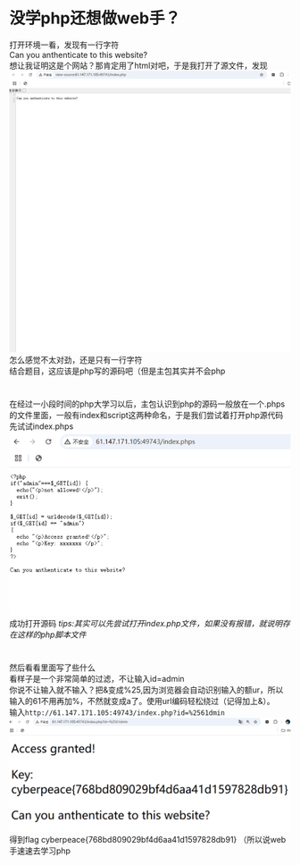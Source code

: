 # 没学php还想做web手？
打开环境一看，发现有一行字符   
Can you anthenticate to this website?   
想让我证明这是个网站？那肯定用了html对吧，于是我打开了源文件，发现 
![alt text](image.png)  
怎么感觉不太对劲，还是只有一行字符  
结合题目，这应该是php写的源码吧（但是主包其实并不会php 
#
在经过一小段时间的php大学习以后，主包认识到php的源码一般放在一个.phps的文件里面，一般有index和script这两种命名，于是我们尝试着打开php源代码   
先试试index.phps   
![alt text](image-1.png)
成功打开源码 
_tips:其实可以先尝试打开index.php文件，如果没有报错，就说明存在这样的php脚本文件_
#
然后看看里面写了些什么    
看样子是一个非常简单的过滤，不让输入id=admin  
你说不让输入就不输入？把&变成%25,因为浏览器会自动识别输入的额ur，所以输入的61不用再加%，不然就变成a了。使用url编码轻松绕过（记得加上&）。   
输入`http://61.147.171.105:49743/index.php?id=%2561dmin`
![alt text](image-2.png)
得到flag
cyberpeace{768bd809029bf4d6aa41d1597828db91}
（所以说web手速速去学习php